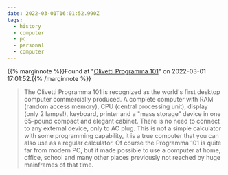 ```yaml
---
date: 2022-03-01T16:01:52.990Z
tags:
  - history
  - computer
  - pc
  - personal
  - computer
---
```

{{% marginnote %}}Found at "[Olivetti Programma 101](http://www.curtamania.com/curta/database/brand/olivetti/Olivetti%20Programma%20101/index.html)" on 2022-03-01 17:01:52.{{% /marginnote %}}

> The Olivetti Programma 101 is recognized as the world's first desktop computer commercially produced. A complete computer with RAM (random access memory), CPU (central processing unit), display (only 2 lamps!), keyboard, printer and a "mass storage" device in one 65-pound compact and elegant cabinet. There is no need to connect to any external device, only to AC plug. This is not a simple calculator with some programming capability, it is a true computer that you can also use as a regular calculator. Of course the Programma 101 is quite far from modern PC, but it made possible to use a computer at home, office, school and many other places previously not reached by huge mainframes of that time.

